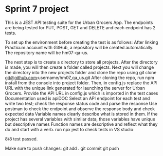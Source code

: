 # Sprint 7 project


This is a JEST API testing suite for the Urban Grocers App. The endpoints are being tested for PUT, POST, GET and DELETE and each endpoint has 2 tests.

To set up the environment before creating the test is as follows:
After linking Practicum account with GitHub, a repository will be created automatically. The repository name will be hm07-qa-us.

The next step is to create a directory to store all projects. After the directory is made, you will then  create a folder called projects.
Next you will  change the directory into the new projects folder and clone the repo using git clone git@github.com:username/hm07_qa_us.git
After cloning the repo, run npm install from the console into project folder.
Then, in config.js replace the API URL with the unique link generated for launching the server for Urban Grocers.
Provide the API URL in config.js which is imported in the test cases
Documentation used is apiDOC
Select an API endpoint for each test and write two test; check the response status code and parse the response
Use postman to check the endpoint and observe the response body and check expected data
Variable names clearly describe what is stored in them. If the project has several variables with similar data, those variables have unique but descriptive names
Function names are descriptive and reflect what they do and start with a verb.
run npx jest to check tests in VS studio

8/8 test passed.

Make sure to push changes:
git add .
git commit
git push

